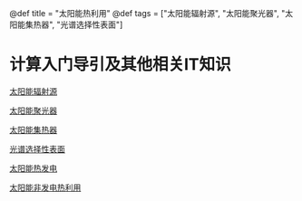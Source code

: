 @def title = "太阳能热利用"
@def tags = ["太阳能辐射源", "太阳能聚光器", "太阳能集热器", "光谱选择性表面"]

# 计算入门导引及其他相关IT知识

[太阳能辐射源](/solar-radiation)

[太阳能聚光器](/solar-concentrator)

[太阳能集热器](/solar-collector)

[光谱选择性表面](/solar-surface)

[太阳能热发电](solar-csp)

[太阳能非发电热利用](solar-no-csp)